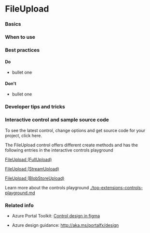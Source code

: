 ﻿# FileUpload

 
<a name="basics"></a>
### Basics


<!-- TODO get an IMAGE to embed here -->

<!-- TODO get an SAMPLE CODE to embed here -->

 
<a name="when-to-use"></a>
### When to use


 
<a name="best-practices"></a>
### Best practices


<a name="best-practices-do"></a>
#### Do

* bullet one


<a name="best-practices-don-t"></a>
#### Don&#39;t

* bullet one



 
<a name="developer-tips-and-tricks"></a>
### Developer tips and tricks



<a name="interactive-control-and-sample-source-code"></a>
### Interactive control and sample source code
To see the latest control, change options and get source code for your project, click here.

The FileUpload control offers different create methods and has the following entries in the interactive controls playground

<a href="https://ms.portal.azure.com/?Microsoft_Azure_Playground=true#blade/Microsoft_Azure_Playground/ControlsIndexBlade/FileUpload_createFullUpload_Playground" target="_blank">FileUpload (FullUpload)</a>

<a href="https://ms.portal.azure.com/?Microsoft_Azure_Playground=true#blade/Microsoft_Azure_Playground/ControlsIndexBlade/FileUpload_createStreamUpload_Playground" target="_blank">FileUpload (StreamUpload)</a>

<a href="https://ms.portal.azure.com/?Microsoft_Azure_Playground=true#blade/Microsoft_Azure_Playground/ControlsIndexBlade/FileUpload_createBlobStoreUpload_Playground" target="_blank">FileUpload (BlobStoreUpload)</a>

Learn more about the controls playground [./top-extensions-controls-playground.md](./top-extensions-controls-playground.md)


 
<a name="related-info"></a>
### Related info

* Azure Portal Toolkit: <a href="https://www.figma.com/file/Bwn8rmUOYtnPRwA3JoQTBn/Azure-Portal-Toolkit?node-id=3546%3A1016" target="_blank">Control design in figma</a>

* Azure design guidance:  http://aka.ms/portalfx/design


